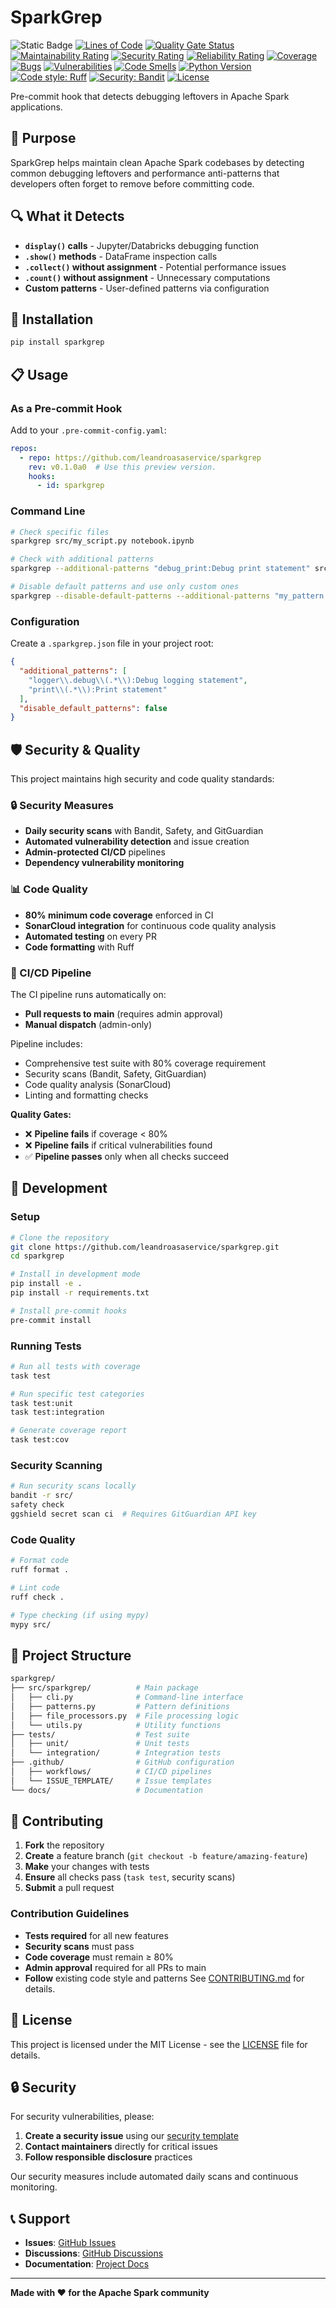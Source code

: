 # SparkGrep

![Static Badge](https://img.shields.io/badge/preview-red)
[![Lines of Code](https://sonarcloud.io/api/project_badges/measure?project=sparkgrep&metric=ncloc)](https://sonarcloud.io/summary/new_code?id=sparkgrep)
[![Quality Gate Status](https://sonarcloud.io/api/project_badges/measure?project=sparkgrep&metric=alert_status)](https://sonarcloud.io/summary/new_code?id=sparkgrep)
[![Maintainability Rating](https://sonarcloud.io/api/project_badges/measure?project=sparkgrep&metric=sqale_rating)](https://sonarcloud.io/summary/new_code?id=sparkgrep)
[![Security Rating](https://sonarcloud.io/api/project_badges/measure?project=sparkgrep&metric=security_rating)](https://sonarcloud.io/summary/new_code?id=sparkgrep)
[![Reliability Rating](https://sonarcloud.io/api/project_badges/measure?project=sparkgrep&metric=reliability_rating)](https://sonarcloud.io/summary/new_code?id=sparkgrep)
[![Coverage](https://sonarcloud.io/api/project_badges/measure?project=sparkgrep&metric=coverage)](https://sonarcloud.io/summary/new_code?id=sparkgrep)
[![Bugs](https://sonarcloud.io/api/project_badges/measure?project=sparkgrep&metric=bugs)](https://sonarcloud.io/summary/new_code?id=sparkgrep)
[![Vulnerabilities](https://sonarcloud.io/api/project_badges/measure?project=sparkgrep&metric=vulnerabilities)](https://sonarcloud.io/summary/new_code?id=sparkgrep)
[![Code Smells](https://sonarcloud.io/api/project_badges/measure?project=sparkgrep&metric=code_smells)](https://sonarcloud.io/summary/new_code?id=sparkgrep)
[![Python Version](https://img.shields.io/badge/python-3.12+-blue.svg)](https://www.python.org/downloads/)
[![Code style: Ruff](https://img.shields.io/endpoint?url=https://raw.githubusercontent.com/astral-sh/ruff/main/assets/badge/v2.json)](https://github.com/astral-sh/ruff)
[![Security: Bandit](https://img.shields.io/badge/security-bandit-greenb.svg)](https://github.com/PyCQA/bandit)
[![License](https://img.shields.io/badge/license-MIT-green.svg)](LICENSE)

Pre-commit hook that detects debugging leftovers in Apache Spark applications.

## 🎯 Purpose

SparkGrep helps maintain clean Apache Spark codebases by detecting common debugging leftovers and performance anti-patterns that developers often forget to remove before committing code.

## 🔍 What it Detects

- **`display()` calls** - Jupyter/Databricks debugging function
- **`.show()` methods** - DataFrame inspection calls
- **`.collect()` without assignment** - Potential performance issues
- **`.count()` without assignment** - Unnecessary computations
- **Custom patterns** - User-defined patterns via configuration

## 🚀 Installation

```bash
pip install sparkgrep
```

## 📋 Usage

### As a Pre-commit Hook

Add to your `.pre-commit-config.yaml`:

```yaml
repos:
  - repo: https://github.com/leandroasaservice/sparkgrep
    rev: v0.1.0a0  # Use this preview version.
    hooks:
      - id: sparkgrep
```

### Command Line

```bash
# Check specific files
sparkgrep src/my_script.py notebook.ipynb

# Check with additional patterns
sparkgrep --additional-patterns "debug_print:Debug print statement" src/

# Disable default patterns and use only custom ones
sparkgrep --disable-default-patterns --additional-patterns "my_pattern:My description" src/
```

### Configuration

Create a `.sparkgrep.json` file in your project root:

```json
{
  "additional_patterns": [
    "logger\\.debug\\(.*\\):Debug logging statement",
    "print\\(.*\\):Print statement"
  ],
  "disable_default_patterns": false
}
```

## 🛡️ Security & Quality

This project maintains high security and code quality standards:

### 🔒 Security Measures

- **Daily security scans** with Bandit, Safety, and GitGuardian
- **Automated vulnerability detection** and issue creation
- **Admin-protected CI/CD** pipelines
- **Dependency vulnerability monitoring**

### 📊 Code Quality

- **80% minimum code coverage** enforced in CI
- **SonarCloud integration** for continuous code quality analysis
- **Automated testing** on every PR
- **Code formatting** with Ruff

### 🚦 CI/CD Pipeline

The CI pipeline runs automatically on:

- **Pull requests to main** (requires admin approval)
- **Manual dispatch** (admin-only)

Pipeline includes:

- Comprehensive test suite with 80% coverage requirement
- Security scans (Bandit, Safety, GitGuardian)
- Code quality analysis (SonarCloud)
- Linting and formatting checks

**Quality Gates:**

- ❌ **Pipeline fails** if coverage < 80%
- ❌ **Pipeline fails** if critical vulnerabilities found
- ✅ **Pipeline passes** only when all checks succeed

## 🧪 Development

### Setup

```bash
# Clone the repository
git clone https://github.com/leandroasaservice/sparkgrep.git
cd sparkgrep

# Install in development mode
pip install -e .
pip install -r requirements.txt

# Install pre-commit hooks
pre-commit install
```

### Running Tests

```bash
# Run all tests with coverage
task test

# Run specific test categories
task test:unit
task test:integration

# Generate coverage report
task test:cov
```

### Security Scanning

```bash
# Run security scans locally
bandit -r src/
safety check
ggshield secret scan ci  # Requires GitGuardian API key
```

### Code Quality

```bash
# Format code
ruff format .

# Lint code
ruff check .

# Type checking (if using mypy)
mypy src/
```

## 📁 Project Structure

```sh
sparkgrep/
├── src/sparkgrep/          # Main package
│   ├── cli.py              # Command-line interface
│   ├── patterns.py         # Pattern definitions
│   ├── file_processors.py  # File processing logic
│   └── utils.py            # Utility functions
├── tests/                  # Test suite
│   ├── unit/               # Unit tests
│   └── integration/        # Integration tests
├── .github/                # GitHub configuration
│   ├── workflows/          # CI/CD pipelines
│   └── ISSUE_TEMPLATE/     # Issue templates
└── docs/                   # Documentation
```

## 🤝 Contributing

1. **Fork** the repository
2. **Create** a feature branch (`git checkout -b feature/amazing-feature`)
3. **Make** your changes with tests
4. **Ensure** all checks pass (`task test`, security scans)
5. **Submit** a pull request

### Contribution Guidelines

- **Tests required** for all new features
- **Security scans** must pass
- **Code coverage** must remain ≥ 80%
- **Admin approval** required for all PRs to main
- **Follow** existing code style and patterns
See [CONTRIBUTING.md](doc/CONTRIBUTING.md) for details.

## 📄 License

This project is licensed under the MIT License - see the [LICENSE](LICENSE) file for details.

## 🔒 Security

For security vulnerabilities, please:

1. **Create a security issue** using our [security template](.github/ISSUE_TEMPLATE/security_report.md)
2. **Contact maintainers** directly for critical issues
3. **Follow responsible disclosure** practices

Our security measures include automated daily scans and continuous monitoring.

## 📞 Support

- **Issues**: [GitHub Issues](https://github.com/leandroasaservice/sparkgrep/issues)
- **Discussions**: [GitHub Discussions](https://github.com/leandroasaservice/sparkgrep/discussions)
- **Documentation**: [Project Docs](doc/)

---

**Made with ❤️ for the Apache Spark community**
